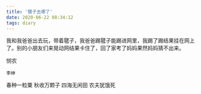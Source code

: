 ```yaml
---
title: '毽子去哪了'
date: 2020-06-22 08:34:12
tags: diary
---
```

我和我爸爸出去玩，带着毽子，我爸爸踢毽子能踢进网里，我踢了踢结果挂在网上了。别的小朋友们来晃动网结果卡住了，回了家考了妈妈果然妈妈猜不出来。


悯农

    李绅

春种一粒粟
秋收万颗子
四海无闲田
农夫犹饿死
